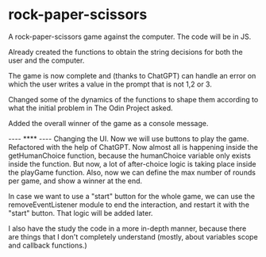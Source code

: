 # rock-paper-scissors

A rock-paper-scissors game against the computer. The code will be in JS.

Already created the functions to obtain the string decisions for both the user and the computer.

The game is now complete and (thanks to ChatGPT) can handle an error on which the user writes a value in the prompt that is not 1,2 or 3.

Changed some of the dynamics of the functions to shape them according to what the initial problem in The Odin Project asked.

Added the overall winner of the game as a console message.

---- \*\*\*\* ----
Changing the UI. Now we will use buttons to play the game.
Refactored with the help of ChatGPT. Now almost all is happening inside the getHumanChoice function, because the humanChoice variable only exists inside the function.
But now, a lot of after-choice logic is taking place inside the playGame function.
Also, now we can define the max number of rounds per game, and show a winner at the end.

In case we want to use a "start" button for the whole game, we can use the removeEventListener module to end the interaction, and restart it with the "start" button. That logic will be added later.

I also have the study the code in a more in-depth manner, because there are things that I don't completely understand (mostly, about variables scope and callback functions.)
